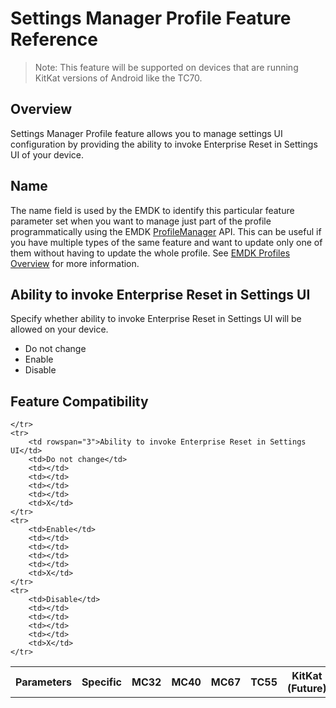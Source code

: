 # Settings Manager Profile Feature Reference
>Note: This feature will be supported on devices that are running KitKat versions of Android like the TC70.

## Overview

Settings Manager Profile feature allows you to manage settings UI configuration by providing the ability to invoke Enterprise Reset in Settings UI of your device.

## Name
The name field is used by the EMDK to identify this particular feature parameter set when you want to manage just part of the profile programmatically using the EMDK [ProfileManager](../api/ProfileManager) API. This can be useful if you have multiple types of the same feature and want to update only one of them without having to update the whole profile. See [EMDK Profiles Overview](../guide/profiles/usingwizard) for more information.


## Ability to invoke Enterprise Reset in Settings UI
Specify whether ability to invoke Enterprise Reset in Settings UI will be allowed on your device.

* Do not change
* Enable
* Disable

## Feature Compatibility

<table>
	<tr>
		<th>Parameters</th>
		<th>Specific</th>
		<th>MC32</th>
		<th>MC40</th>
		<th>MC67</th>
		<th>TC55</th>
		<th>KitKat (Future)</th>

	</tr>
	<tr>
		<td rowspan="3">Ability to invoke Enterprise Reset in Settings UI</td>
		<td>Do not change</td>
		<td></td>
		<td></td>
		<td></td>
		<td></td>
		<td>X</td>
	</tr>
	<tr>
		<td>Enable</td>
		<td></td>
		<td></td>
		<td></td>
		<td></td>
		<td>X</td>
	</tr>
	<tr>
		<td>Disable</td>
		<td></td>
		<td></td>
		<td></td>
		<td></td>
		<td>X</td>
	</tr>
</table>


